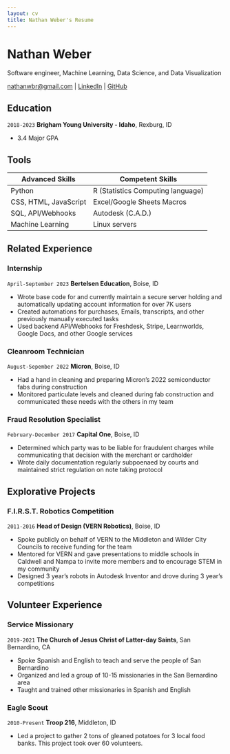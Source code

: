 ```yaml
---
layout: cv
title: Nathan Weber's Resume
---
```

# Nathan Weber
Software engineer, Machine Learning, Data Science, and Data Visualization

<div id="webaddress">
<a href="nathanwbr@gmail.com">nathanwbr@gmail.com</a>
| <a href="www.linkedin.com/in/nathanwbr">LinkedIn</a>
| <a href="https://nathan-weber208.github.io/mdresume/">GitHub</a>
</div>


## Education

`2018-2023`
__Brigham Young University - Idaho__, Rexburg, ID

- 3.4 Major GPA



## Tools
| Advanced Skills | Competent Skills |
| --- | --- |
| Python | R (Statistics Computing language) |
| CSS, HTML, JavaScript | Excel/Google Sheets Macros |
| SQL, API/Webhooks | Autodesk (C.A.D.) |
| Machine Learning | Linux servers |


## Related Experience

### Internship

`April-September 2023`
__Bertelsen Education__, Boise, ID

- Wrote base code for and currently maintain a secure server holding and automatically updating account information for over 7K users
- Created automations for purchases, Emails, transcripts, and other previously manually executed tasks
- Used backend API/Webhooks for Freshdesk, Stripe, Learnworlds, Google Docs, and other Google services

### Cleanroom Technician

`August-Sepember 2022`
__Micron__, Boise, ID

- Had a hand in cleaning and preparing Micron’s 2022 semiconductor fabs during construction
- Monitored particulate levels and cleaned during fab construction and communicated these needs with the others in my team

### Fraud Resolution Specialist

`February-December 2017`
__Capital One__, Boise, ID

- Determined which party was to be liable for fraudulent charges while communicating that decision with the merchant or cardholder
- Wrote daily documentation regularly subpoenaed by courts and maintained strict regulation on note taking protocol


## Explorative Projects

### F.I.R.S.T. Robotics Competition

`2011-2016`
__Head of Design (VERN Robotics)__, Boise, ID

- Spoke publicly on behalf of VERN to the Middleton and Wilder City Councils to receive funding for the team
- Mentored for VERN and gave presentations to middle schools in Caldwell and Nampa to invite more members and to encourage STEM in my community
- Designed 3 year’s robots in Autodesk Inventor and drove during 3 year’s competitions


## Volunteer Experience

### Service Missionary

`2019-2021`
__The Church of Jesus Christ of Latter-day Saints__, San Bernardino, CA

- Spoke Spanish and English to teach and serve the people of San Bernardino
- Organized and led a group of 10-15 missionaries in the San Bernardino area
- Taught and trained other missionaries in Spanish and English

### Eagle Scout

`2010-Present`
__Troop 216__, Middleton, ID

- Led a project to gather 2 tons of gleaned potatoes for 3 local food banks. This project took over 60 volunteers.



<!--Last updated: December 2023 -->



